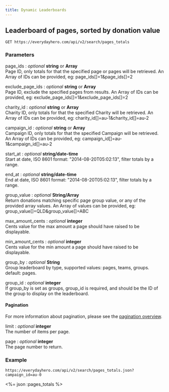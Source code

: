 ```yaml
---
title: Dynamic Leaderboards
---
```


## Leaderboard of pages, sorted by donation value

    GET https://everydayhero.com/api/v2/search/pages_totals

### Parameters

page_ids : _optional_ **string** or **Array**<br/>
Page ID, only totals for that the specified page or pages will be retrieved.
An Array of IDs can be provided, eg: page_ids[]=1&page_ids[]=2

exclude_page_ids : _optional_ **string** or **Array**<br/>
Page ID, exclude the specified pages from results.
An Array of IDs can be provided, eg: exclude_page_ids[]=1&exclude_page_ids[]=2

charity_id : _optional_ **string** or **Array**<br/>
Charity ID, only totals for that the specified Charity will be retrieved.
An Array of IDs can be provided, eg: charity_id[]=au-1&charity_id[]=au-2

campaign_id : _optional_ **string** or **Array**<br/>
Campaign ID, only totals for that the specified Campaign will be retrieved.
An Array of IDs can be provided, eg: campaign_id[]=au-1&campaign_id[]=au-2

start_at : _optional_ **string/date-time**<br/>
Start at date, ISO 8601 format: "2014-08-20T05:02:13", filter totals by a range.

end_at : _optional_ **string/date-time**<br/>
End at date, ISO 8601 format: "2014-08-20T05:02:13", filter totals by a range.

group_value : _optional_ **String/Array**<br/>
Return donations matching specific page group value, or any of the provided array values.
An Array of values can be provided, eg: group_value[]=QLD&group_value[]=ABC

max_amount_cents : _optional_ **integer**<br/>
Cents value for the max amount a page should have raised to be displayable.

min_amount_cents : _optional_ **integer**<br/>
Cents value for the min amount a page should have raised to be displayable.

group_by : _optional_ **String**<br/>
Group leaderboard by type, supported values: pages, teams, groups. default: pages.

group_id : _optional_ **integer**<br/>
If group_by is set as groups, group_id is required, and should be the ID of the group to display on the leaderboard.

#### Pagination

For more information about pagination, please see the [pagination
overview](/overview/#pagination).

limit : _optional_ **integer**<br/>
The number of items per page.

page : _optional_ **integer**<br/>
The page number to return.

### Example

    https://everydayhero.com/api/v2/search/pages_totals.json?campaign_id=au-0

<%= json :pages_totals %>
